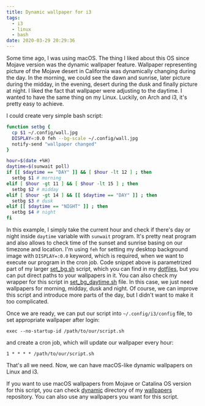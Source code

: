 ```yaml
---
title: Dynamic wallpaper for i3
tags:
  - i3
  - linux
  - bash
date: 2020-03-29 20:29:36
---
```



Some time ago, I was using macOS. The thing I liked about this OS since Mojave version was the dynamic wallpaper feature. Wallpaper representing picture of the Mojave desert in California was dynamically changing during the day. In the morning, we could see the dawn and sunrise, later picture during the midday, in the evening, desert during the dusk and finally picture at night. I liked the fact that wallpaper were adjusting to the daytime. I wanted to have the same thing on my Linux. Luckily, on Arch and i3, it's pretty easy to achieve.

I could create very simple bash script:

```bash
function setbg {
  cp $1 ~/.config/wall.jpg
  DISPLAY=:0.0 feh --bg-scale ~/.config/wall.jpg
  notify-send "wallpaper changed"
}

hour=$(date +%H)
daytime=$(sunwait poll)
if [[ $daytime == "DAY" ]] && [ $hour -lt 12 ] ; then
  setbg $1 # morning
elif [ $hour -gt 11 ] && [ $hour -lt 15 ] ; then
  setbg $2 # midday
elif [ $hour -gt 14 ] && [[ $daytime == "DAY" ]] ; then
  setbg $3 # dusk
elif [[ $daytime == "NIGHT" ]] ; then
  setbg $4 # night
fi
```

In this example, I simply take the current hour and check if there's day or night inside `daytime` variable with `sunwait` program. It's pretty neat program and also allows to check time of the sunset and sunrise basing on our timezone and location. I'm using `feh` for setting my desktop background image with `DISPLAY=:0.0` keyword, which is required, when we want to execute our program in the cron job. Code snippet above is parametrized part of my larger [set_bg.sh](https://github.com/pwittchen/dotfiles/blob/master/.scripts/set_bg.sh) script, which you can find in my [dotfiles](https://github.com/pwittchen/dotfiles), but you can put direct paths to your wallpapers in it. You can also check my wrapper for this script in [set_bg_daytime.sh](https://github.com/pwittchen/dotfiles/blob/master/.scripts/set_bg_daytime.sh) file. In this case, we just need wallpapers for morning, midday, dusk and night. Of course, we can improve this script and introduce more parts of the day, but I didn't want to make it too complicated.

Once we are ready, we can put our script into `~/.config/i3/config` file, to set appropriate wallpaper after login:

```
exec --no-startup-id /path/to/our/script.sh
```

and create a cron job, which will update our wallpaper every hour:

```
1 * * * * /path/to/our/script.sh
```

That's all we need. Now, we can have macOS-like dynamic wallpapers on Linux and i3.

If you want to use macOS wallpapers from Mojave or Catalina OS version for this script, you can check [dynamic](https://github.com/pwittchen/wallpapers/tree/master/dynamic) directory of my [wallpapers](https://github.com/pwittchen/wallpapers) repository. You can also use any wallpapers you want for this script.
